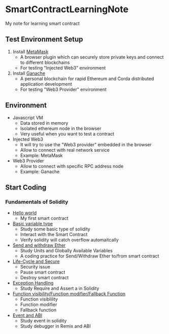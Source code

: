 # SmartContractLearningNote
My note for learning smart contract


## Test Environment Setup
1. Install [MetaMask](https://metamask.io)
    - A browser plugin which can securely store private keys and connect to different blockchains
    - For testing "Injected Web3" environment
2. Install [Ganache](https://www.trufflesuite.com/ganache)
    - A personal blockchain for rapid Ethereum and Corda distributed application development
    - For testing "Web3 Provider" environment

## Environment
- Javascript VM
    - Data stored in memory
    - Isolated ethereum node in the browser
    - Very useful when you want to test a contract
- Injected Web3
    - It will try to use the "Web3 provider" embedded in the browser
    - Allow to connect with real network service
    - Example: MetaMask
- Web3 Provider
    - Allow to connect with specific RPC address node
    - Example: Ganache

## Start Coding
### Fundamentals of Solidity
- [Hello world](01_helloworld/helloworld.md)
    - My first smart contract
- [Basic variable type](02_basicvariabletype/basicvariable.md)
    - Study some basic type of solidity
    - Interact with the Smart Contract
    - Verify solidity will catch overflow automaitcally
- [Send and withdraw Ether](03_sendandwithdraw/sendandwithdraw.md)
    - Study Units and Globally Available Variables
    - A coding practice for Send/Withdraw Ether to/from smart contract
- [Life-Cycle and Secure](04_lifecycleandsecure/lifecycleandsecure.md)
    - Security issue
    - Pause smart contract
    - Destroy smart contract
- [Exception Handling](05_exceptionhandling/exceptionhandling.md)
    - Study Require and Assert a in Solidity
- [Function visibility/Function modifier/Fallback Function](06_function/function.md)
    - Function visiblility
    - Function modifier
    - Fallback function
- [Event and ABI](07_Event/eventandABI.md)
    - Study event in solidity
    - Study debugger in Remix and ABI

